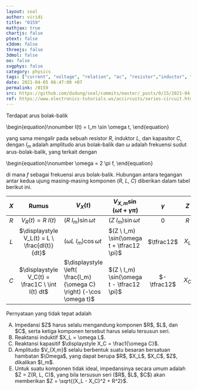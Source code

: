 ```yaml
---
layout: soal
author: viridi
title: "0159"
mathjax: true
chartjs: false
ptext: false
x3dom: false
threejs: false
3dmol: false
oo: false
svgphys: false
category: physics
tags: ["current", "voltage", "relation", "ac", "resistor","inductor", "capacitor", "fi1202", "2020-1"]
date: 2021-04-05 06:47:00 +07
permalink: /0159
src: https://github.com/dudung/soal/commits/master/_posts/0/15/2021-04-05-current-voltage-rlc.md
ref: https://www.electronics-tutorials.ws/accircuits/series-circuit.html
---
```

Terdapat arus bolak-balik

\begin{equation}\nonumber
I(t) = I_m \sin \omega t,
\end{equation}

yang sama mengalir pada sebuah resistor $R$, induktor $L$, dan kapasitor $C$, dengan $I_m$ adalah amplitudo arus bolak-balik dan $\omega$ adalah frekuensi sudut arus-bolak-balik, yang terkait dengan

\begin{equation}\nonumber
\omega = 2 \pi f,
\end{equation}

di mana $f$ sebagai frekuensi arus bolak-balik. Hubungan antara tegangan antar kedua ujung masing-masing komponen ($R$, $L$, $C$) diberikan dalam tabel berikut ini.

$X$ | Rumus | $V_X(t)$ | $V_{X,m} \sin (\omega t + \gamma \pi)$ | $\gamma$ | $Z$
:-: | :-: | --- | --- | :-: | :-:
$R$ | $V_R(t) = R \ I(t)$ | $(R \ I_m) \sin \omega t$ | $(Z \ I_m) \sin \omega t$ | $0$ | $R$
$L$ | $\displaystyle V_L(t) = L \ \frac{dI(t)}{dt}$ | $(\omega L \ I_m) \cos \omega t$ | $(Z \ I_m) \sin(\omega t + \tfrac12 \pi)$ | $\tfrac12$ | $X_L$
$C$ | $\displaystyle V_C(t) = \frac1C \ \int I(t) dt$ | $\displaystyle \left( \frac{I_m}{\omega C} \right) (-\cos \omega t)$ | $(Z \ I_m) \sin(\omega t - \tfrac12 \pi)$ | $-\tfrac12$ | $X_C$

Pernyataan yang tidak tepat adalah

<ol type="A">
<li>Impedansi $Z$ harus selalu mengandung komponen $R$, $L$, dan $C$, serta ketiga komponen tersebut harus selalu tersusun seri.
<li>Reaktansi induktif $X_L = \omega L$.
<li>Reaktansi kapasitif $\displaystyle X_C = \frac1{\omega C}$.
<li>Amplitudo $V_{X,m}$ selalu berbentuk suatu besaran bersatuan hambatan $\Omega$, yang dapat berupa $R$, $X_L$, $X_C$, $Z$, dikalikan $I_m$.
<li>Untuk suatu komponen tidak ideal, impedansinya secara umum adalah $Z = Z(R, L, C)$, yang bila tersusun seri ($R$, $L$, $C$) akan memberikan $Z = \sqrt{(X_L - X_C)^2 + R^2}$.